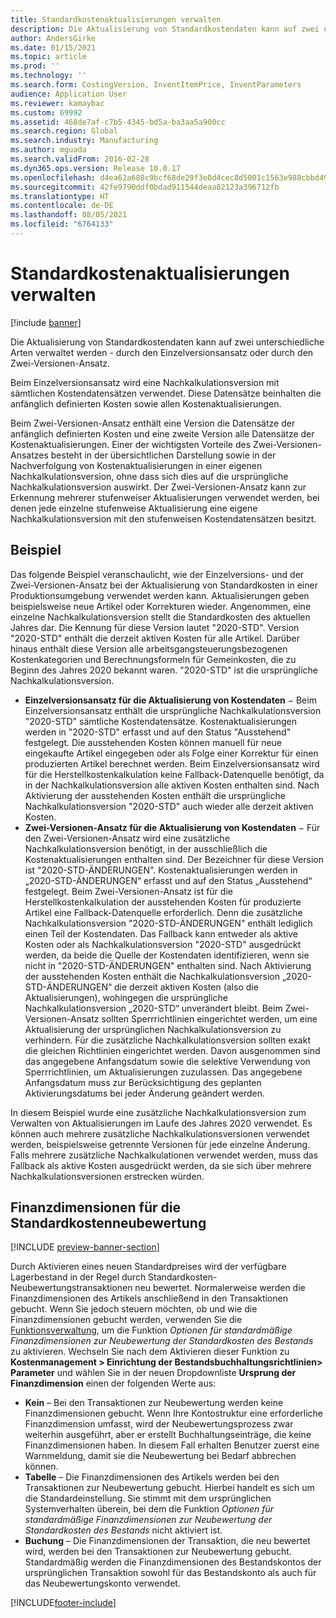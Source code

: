 ```yaml
---
title: Standardkostenaktualisierungen verwalten
description: Die Aktualisierung von Standardkostendaten kann auf zwei unterschiedliche Arten verwaltet werden - durch den Einzelversionsansatz oder durch den Zwei-Versionen-Ansatz.
author: AndersGirke
ms.date: 01/15/2021
ms.topic: article
ms.prod: ''
ms.technology: ''
ms.search.form: CostingVersion, InventItemPrice, InventParameters
audience: Application User
ms.reviewer: kamaybac
ms.custom: 69992
ms.assetid: 468de7af-c7b5-4345-bd5a-ba3aa5a900cc
ms.search.region: Global
ms.search.industry: Manufacturing
ms.author: mguada
ms.search.validFrom: 2016-02-28
ms.dyn365.ops.version: Release 10.0.17
ms.openlocfilehash: d4ea62a680c9bcf68de29f3e0d4cec8d5001c1563e988cbbd49eb961604072c8
ms.sourcegitcommit: 42fe9790ddf0bdad911544deaa82123a396712fb
ms.translationtype: HT
ms.contentlocale: de-DE
ms.lasthandoff: 08/05/2021
ms.locfileid: "6764133"
---
```

# <a name="manage-standard-cost-updates"></a>Standardkostenaktualisierungen verwalten

[!include [banner](../includes/banner.md)]

Die Aktualisierung von Standardkostendaten kann auf zwei unterschiedliche Arten verwaltet werden - durch den Einzelversionsansatz oder durch den Zwei-Versionen-Ansatz.

Beim Einzelversionsansatz wird eine Nachkalkulationsversion mit sämtlichen Kostendatensätzen verwendet. Diese Datensätze beinhalten die anfänglich definierten Kosten sowie allen Kostenaktualisierungen.

Beim Zwei-Versionen-Ansatz enthält eine Version die Datensätze der anfänglich definierten Kosten und eine zweite Version alle Datensätze der Kostenaktualisierungen. Einer der wichtigsten Vorteile des Zwei-Versionen-Ansatzes besteht in der übersichtlichen Darstellung sowie in der Nachverfolgung von Kostenaktualisierungen in einer eigenen Nachkalkulationsversion, ohne dass sich dies auf die ursprüngliche Nachkalkulationsversion auswirkt. Der Zwei-Versionen-Ansatz kann zur Erkennung mehrerer stufenweiser Aktualisierungen verwendet werden, bei denen jede einzelne stufenweise Aktualisierung eine eigene Nachkalkulationsversion mit den stufenweisen Kostendatensätzen besitzt.

## <a name="example"></a>Beispiel

Das folgende Beispiel veranschaulicht, wie der Einzelversions- und der Zwei-Versionen-Ansatz bei der Aktualisierung von Standardkosten in einer Produktionsumgebung verwendet werden kann. Aktualisierungen geben beispielsweise neue Artikel oder Korrekturen wieder. Angenommen, eine einzelne Nachkalkulationsversion stellt die Standardkosten des aktuellen Jahres dar. Die Kennung für diese Version lautet "2020-STD". Version "2020-STD" enthält die derzeit aktiven Kosten für alle Artikel. Darüber hinaus enthält diese Version alle arbeitsgangsteuerungsbezogenen Kostenkategorien und Berechnungsformeln für Gemeinkosten, die zu Beginn des Jahres 2020 bekannt waren. "2020-STD" ist die ursprüngliche Nachkalkulationsversion.

- **Einzelversionsansatz für die Aktualisierung von Kostendaten** − Beim Einzelversionsansatz enthält die ursprüngliche Nachkalkulationsversion "2020-STD" sämtliche Kostendatensätze. Kostenaktualisierungen werden in "2020-STD" erfasst und auf den Status "Ausstehend" festgelegt. Die ausstehenden Kosten können manuell für neue eingekaufte Artikel eingegeben oder als Folge einer Korrektur für einen produzierten Artikel berechnet werden. Beim Einzelversionsansatz wird für die Herstellkostenkalkulation keine Fallback-Datenquelle benötigt, da in der Nachkalkulationsversion alle aktiven Kosten enthalten sind. Nach Aktivierung der ausstehenden Kosten enthält die ursprüngliche Nachkalkulationsversion "2020-STD" auch wieder alle derzeit aktiven Kosten.
- **Zwei-Versionen-Ansatz für die Aktualisierung von Kostendaten** − Für den Zwei-Versionen-Ansatz wird eine zusätzliche Nachkalkulationsversion benötigt, in der ausschließlich die Kostenaktualisierungen enthalten sind. Der Bezeichner für diese Version ist "2020-STD-ÄNDERUNGEN". Kostenaktualisierungen werden in „2020-STD-ÄNDERUNGEN“ erfasst und auf den Status „Ausstehend“ festgelegt. Beim Zwei-Versionen-Ansatz ist für die Herstellkostenkalkulation der ausstehenden Kosten für produzierte Artikel eine Fallback-Datenquelle erforderlich. Denn die zusätzliche Nachkalkulationsversion "2020-STD-ÄNDERUNGEN" enthält lediglich einen Teil der Kostendaten. Das Fallback kann entweder als aktive Kosten oder als Nachkalkulationsversion "2020-STD" ausgedrückt werden, da beide die Quelle der Kostendaten identifizieren, wenn sie nicht in "2020-STD-ÄNDERUNGEN" enthalten sind. Nach Aktivierung der ausstehenden Kosten enthält die Nachkalkulationsversion „2020-STD-ÄNDERUNGEN“ die derzeit aktiven Kosten (also die Aktualisierungen), wohingegen die ursprüngliche Nachkalkulationsversion „2020-STD“ unverändert bleibt. Beim Zwei-Versionen-Ansatz sollten Sperrrichtlinien eingerichtet werden, um eine Aktualisierung der ursprünglichen Nachkalkulationsversion zu verhindern. Für die zusätzliche Nachkalkulationsversion sollten exakt die gleichen Richtlinien eingerichtet werden. Davon ausgenommen sind das angegebene Anfangsdatum sowie die selektive Verwendung von Sperrrichtlinien, um Aktualisierungen zuzulassen. Das angegebene Anfangsdatum muss zur Berücksichtigung des geplanten Aktivierungsdatums bei jeder Änderung geändert werden.

In diesem Beispiel wurde eine zusätzliche Nachkalkulationsversion zum Verwalten von Aktualisierungen im Laufe des Jahres 2020 verwendet. Es können auch mehrere zusätzliche Nachkalkulationsversionen verwendet werden, beispielsweise getrennte Versionen für jede einzelne Änderung. Falls mehrere zusätzliche Nachkalkulationen verwendet werden, muss das Fallback als aktive Kosten ausgedrückt werden, da sie sich über mehrere Nachkalkulationsversionen erstrecken würden.

## <a name="financial-dimensions-for-the-standard-cost-revaluation"></a>Finanzdimensionen für die Standardkostenneubewertung

[!INCLUDE [preview-banner-section](../../includes/preview-banner-section.md)]

Durch Aktivieren eines neuen Standardpreises wird der verfügbare Lagerbestand in der Regel durch Standardkosten-Neubewertungstransaktionen neu bewertet. Normalerweise werden die Finanzdimensionen des Artikels anschließend in den Transaktionen gebucht. Wenn Sie jedoch steuern möchten, ob und wie die Finanzdimensionen gebucht werden, verwenden Sie die [Funktionsverwaltung](../../fin-ops-core/fin-ops/get-started/feature-management/feature-management-overview.md), um die Funktion *Optionen für standardmäßige Finanzdimensionen zur Neubewertung der Standardkosten des Bestands* zu aktivieren. Wechseln Sie nach dem Aktivieren dieser Funktion zu **Kostenmanagement > Einrichtung der Bestandsbuchhaltungsrichtlinien> Parameter** und wählen Sie in der neuen Dropdownliste **Ursprung der Finanzdimension** einen der folgenden Werte aus:

- **Kein** – Bei den Transaktionen zur Neubewertung werden keine Finanzdimensionen gebucht. Wenn Ihre Kontostruktur eine erforderliche Finanzdimension umfasst, wird der Neubewertungsprozess zwar weiterhin ausgeführt, aber er erstellt Buchhaltungseinträge, die keine Finanzdimensionen haben. In diesem Fall erhalten Benutzer zuerst eine Warnmeldung, damit sie die Neubewertung bei Bedarf abbrechen können.
- **Tabelle** – Die Finanzdimensionen des Artikels werden bei den Transaktionen zur Neubewertung gebucht. Hierbei handelt es sich um die Standardeinstellung. Sie stimmt mit dem ursprünglichen Systemverhalten überein, bei dem die Funktion *Optionen für standardmäßige Finanzdimensionen zur Neubewertung der Standardkosten des Bestands* nicht aktiviert ist.
- **Buchung** – Die Finanzdimensionen der Transaktion, die neu bewertet wird, werden bei den Transaktionen zur Neubewertung gebucht. Standardmäßig werden die Finanzdimensionen des Bestandskontos der ursprünglichen Transaktion sowohl für das Bestandskonto als auch für das Neubewertungskonto verwendet.


[!INCLUDE[footer-include](../../includes/footer-banner.md)]
